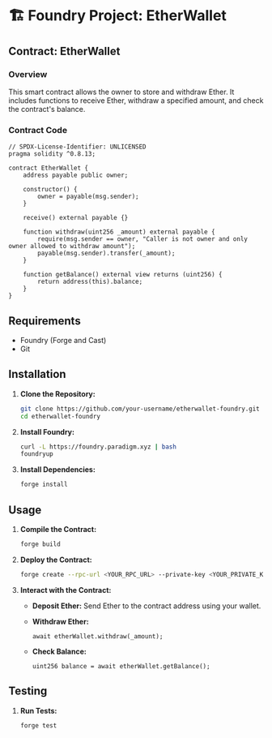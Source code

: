 # 🏗 Foundry Project: EtherWallet

## Contract: EtherWallet

### Overview

This smart contract allows the owner to store and withdraw Ether. It includes functions to receive Ether, withdraw a specified amount, and check the contract's balance.

### Contract Code

```solidity
// SPDX-License-Identifier: UNLICENSED
pragma solidity ^0.8.13;

contract EtherWallet {
    address payable public owner;

    constructor() {
        owner = payable(msg.sender);
    }

    receive() external payable {}

    function withdraw(uint256 _amount) external payable {
        require(msg.sender == owner, "Caller is not owner and only owner allowed to withdraw amount");
        payable(msg.sender).transfer(_amount);
    }

    function getBalance() external view returns (uint256) {
        return address(this).balance;
    }
} 
```

## Requirements

- Foundry (Forge and Cast)
- Git

## Installation

1. **Clone the Repository:**

    ```sh
    git clone https://github.com/your-username/etherwallet-foundry.git
    cd etherwallet-foundry
    ```

2. **Install Foundry:**

    ```sh
    curl -L https://foundry.paradigm.xyz | bash
    foundryup
    ```

3. **Install Dependencies:**

    ```sh
    forge install
    ```

## Usage

1. **Compile the Contract:**

    ```sh
    forge build
    ```

2. **Deploy the Contract:**

    ```sh
    forge create --rpc-url <YOUR_RPC_URL> --private-key <YOUR_PRIVATE_KEY> src/EtherWallet.sol:EtherWallet
    ```

3. **Interact with the Contract:**

    - **Deposit Ether:**
        Send Ether to the contract address using your wallet.

    - **Withdraw Ether:**

        ```solidity
        await etherWallet.withdraw(_amount);
        ```

    - **Check Balance:**

        ```solidity
        uint256 balance = await etherWallet.getBalance();
        ```

## Testing

1. **Run Tests:**

    ```sh
    forge test
    ```
